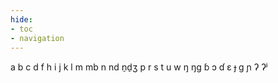 ```yaml
---
hide:
- toc
- navigation
---
```

a
b
c
d
f
h
i
j
k
l
m
mb
n
nd
n̠d̠ʒ
p
r
s
t
u
w
ŋ
ŋɡ
ɓ
ɔ
ɗ
ɛ
ɟ
ɡ
ɲ
ʔ
ʔʲ

